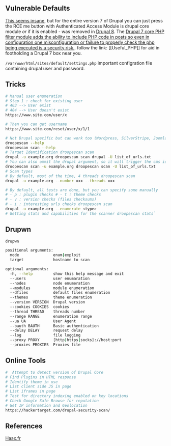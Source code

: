 
## Vulnerable Defaults

[This seems insane](https://www.drupal.org/docs/7/core/modules/php), but for the entire version 7 of Drupal you can just press the RCE me button with Authenticated Access Module is drupal core module *or* if it is enabled - was removed in [Drupal 8](https://www.drupal.org/docs/core-modules-and-themes).  The [Drupal 7 core PHP filter module adds the ability to include PHP code in posts so even in configuration  one misconfiguration or failure to properly check the php being executed is a security risk.](https://www.drupal.org/docs/8/modules/php/overview). follow the link: [[Useful_PHP]] for aid in footholding a Drupal 7 box near you.

`/var/www/html/sites/default/settings.php` important configration file containing drupal user and password.

## Tricks


```bash
# Manual user enumeration
# Step 1 : check for existing user
# 403 --> User exist
# 404 --> User doesn't exist
https://www.site.com/user/x

# Then you can get username
https://www.site.com/reset/user/x/1/1
```


```bash
# Not Drupal specific but can work too (Wordpress, SilverStripe, Joomla, Moodle, Drupal)
droopescan --help
droopescan scan --help
# Target Identification droopescan scan 
drupal -u example.org droopescan scan drupal -U list_of_urls.txt  
# You can also ommit the drupal argument, so it will trigger the cms identification 
droopescan scan -u example.org droopescan scan -U list_of_urls.txt
# Scan types 
# By default, most of the time, 4 threads droopescan scan 
drupal -u example.org --number xxx --threads xxx

# By default, all tests are done, but you can specify some manually 
# - p : plugin checks # - t : theme checks 
# - v : version checks (files checksums) 
# - i : interesting urls checks droopescan scan 
drupal -u example.org --enumerate <type>
# Getting stats and capabilities for the scanner droopescan stats`
```

## Drupwn


```bash
drupwn

positional arguments:
  mode               enum|exploit
  target             hostname to scan

optional arguments:
  -h, --help         show this help message and exit
  --users            user enumaration
  --nodes            node enumeration
  --modules          module enumeration
  --dfiles           default files enumeration
  --themes           theme enumeration
  --version VERSION  Drupal version
  --cookies COOKIES  cookies
  --thread THREAD    threads number
  --range RANGE      enumeration range
  --ua UA            User Agent
  --bauth BAUTH      Basic authentication
  --delay DELAY      request delay
  --log              file logging
  --proxy PROXY      [http|https|socks]://host:port
  --proxies PROXIES  Proxies file

```

## Online Tools
```bash
#  Attempt to detect version of Drupal Core
# Find Plugins in HTML response
# Identify theme in use
# List client side JS in page
# List iframes in page
# Test for directory indexing enabled on key locations
# Check Google Safe Browse for reputation
# Get IP information and Geolocation
https://hackertarget.com/drupal-security-scan/
```

## References

[Haax.fr](https://cheatsheet.haax.fr/web-pentest/content-management-system-cms/drupal/)